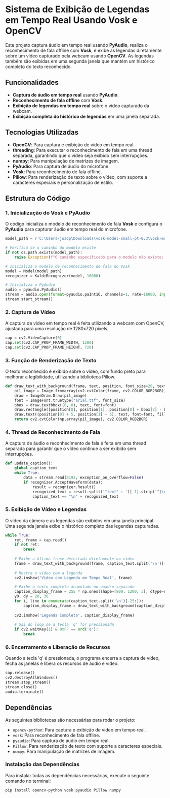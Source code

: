 # Sistema de Exibição de Legendas em Tempo Real Usando Vosk e OpenCV

Este projeto captura áudio em tempo real usando **PyAudio**, realiza o reconhecimento de fala offline com **Vosk**, e exibe as legendas diretamente sobre um vídeo capturado pela webcam usando **OpenCV**. As legendas também são exibidas em uma segunda janela que mantém um histórico completo do texto reconhecido.

## Funcionalidades

- **Captura de áudio em tempo real** usando **PyAudio**.
- **Reconhecimento de fala offline** com **Vosk**.
- **Exibição de legendas em tempo real** sobre o vídeo capturado da webcam.
- **Exibição completa do histórico de legendas** em uma janela separada.

## Tecnologias Utilizadas

- **OpenCV**: Para captura e exibição de vídeo em tempo real.
- **threading**: Para executar o reconhecimento de fala em uma thread separada, garantindo que o vídeo seja exibido sem interrupções.
- **numpy**: Para manipulação de matrizes de imagem.
- **PyAudio**: Para captura de áudio do microfone.
- **Vosk**: Para reconhecimento de fala offline.
- **Pillow**: Para renderização de texto sobre o vídeo, com suporte a caracteres especiais e personalização de estilo.

## Estrutura do Código

### 1. Inicialização do Vosk e PyAudio

O código inicializa o modelo de reconhecimento de fala **Vosk** e configura o **PyAudio** para capturar áudio em tempo real do microfone.

```python
model_path = r'C:\Users\joaop\Downloads\vosk-model-small-pt-0.3\vosk-model-small-pt-0.3'

# Verifica se o caminho do modelo existe
if not os.path.exists(model_path):
    raise Exception(f"O caminho especificado para o modelo não existe: {model_path}")

# Inicializa o modelo de reconhecimento de fala do Vosk
model = Model(model_path)
recognizer = KaldiRecognizer(model, 16000)

# Inicializa o PyAudio
audio = pyaudio.PyAudio()
stream = audio.open(format=pyaudio.paInt16, channels=1, rate=16000, input=True, frames_per_buffer=8192)
stream.start_stream() 
```

### 2. Captura de Vídeo
A captura de vídeo em tempo real é feita utilizando a webcam com OpenCV, ajustada para uma resolução de 1280x720 pixels. 
```python
cap = cv2.VideoCapture(0)
cap.set(cv2.CAP_PROP_FRAME_WIDTH, 1280)
cap.set(cv2.CAP_PROP_FRAME_HEIGHT, 720)
```

### 3. Função de Renderização de Texto
O texto reconhecido é exibido sobre o vídeo, com fundo preto para melhorar a legibilidade, utilizando a biblioteca Pillow.
```python
def draw_text_with_background(frame, text, position, font_size=20, text_color=(255, 255, 255), bg_color=(0, 0, 0)):
    pil_image = Image.fromarray(cv2.cvtColor(frame, cv2.COLOR_BGR2RGB))
    draw = ImageDraw.Draw(pil_image)
    font = ImageFont.truetype("arial.ttf", font_size)
    bbox = draw.textbbox((0, 0), text, font=font)
    draw.rectangle([position[0], position[1], position[0] + bbox[2] - bbox[0] + 10, position[1] + bbox[3] - bbox[1] + 10], fill=bg_color)
    draw.text((position[0] + 5, position[1] + 5), text, font=font, fill=text_color)
    return cv2.cvtColor(np.array(pil_image), cv2.COLOR_RGB2BGR)
```

### 4. Thread de Reconhecimento de Fala
A captura de áudio e reconhecimento de fala é feita em uma thread separada para garantir que o vídeo continue a ser exibido sem interrupções.
```python
def update_caption():
    global caption_text
    while True:
        data = stream.read(8192, exception_on_overflow=False)
        if recognizer.AcceptWaveform(data):
            result = recognizer.Result()
            recognized_text = result.split('"text" : ')[-1].strip('"}\n')
            caption_text += "\n" + recognized_text
```

### 5. Exibição de Vídeo e Legendas
O vídeo da câmera e as legendas são exibidos em uma janela principal. Uma segunda janela exibe o histórico completo das legendas capturadas.
```python
while True:
    ret, frame = cap.read()
    if not ret:
        break
    
    # Exibe a última frase detectada diretamente no vídeo
    frame = draw_text_with_background(frame, caption_text.split('\n')[-1], (10, 50), font_size=20)
    
    # Mostra o vídeo com a legenda
    cv2.imshow('Video com Legenda em Tempo Real', frame)

    # Exibe o texto completo acumulado no quadro separado
    caption_display_frame = 255 * np.ones(shape=[800, 1200, 3], dtype=np.uint8)
    y0, dy = 20, 30
    for i, line in enumerate(caption_text.split('\n')[-25:]):
        caption_display_frame = draw_text_with_background(caption_display_frame, line, (10, y0 + i * dy), font_size=20)
    
    cv2.imshow('Legenda Completa', caption_display_frame)
    
    # Sai do loop se a tecla 'q' for pressionada
    if cv2.waitKey(1) & 0xFF == ord('q'):
        break
```

### 6. Encerramento e Liberação de Recursos
Quando a tecla 'q' é pressionada, o programa encerra a captura de vídeo, fecha as janelas e libera os recursos de áudio e vídeo.
```python
cap.release()
cv2.destroyAllWindows()
stream.stop_stream()
stream.close()
audio.terminate()
```

## Dependências

As seguintes bibliotecas são necessárias para rodar o projeto:

- `opencv-python`: Para captura e exibição de vídeo em tempo real.
- `vosk`: Para reconhecimento de fala offline.
- `pyaudio`: Para captura de áudio em tempo real.
- `Pillow`: Para renderização de texto com suporte a caracteres especiais.
- `numpy`: Para manipulação de matrizes de imagem.

### Instalação das Dependências

Para instalar todas as dependências necessárias, execute o seguinte comando no terminal:

```bash
pip install opencv-python vosk pyaudio Pillow numpy
```